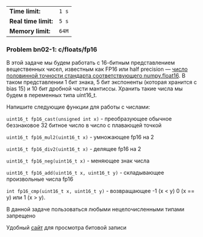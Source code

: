 |                      |       |
|----------------------|-------|
| **Time limit:**      | `1 s` |
| **Real time limit:** | `5 s` |
| **Memory limit:**    | `64M` |


### Problem bn02-1: c/floats/fp16

В этой задаче мы будем работать с 16-битным представлением вещественных чисел, известным как FP16
или half precision — [число половинной точности стандарта соответствующего
numpy.float16](https://ru.wikipedia.org/wiki/Число_половинной_точности). В таком представлении 1 бит
знака, 5 бит экспоненты (которая хранится с bias 15) и 10 бит дробной части мантиссы. Хранить такие
числа мы будем в переменных типа uint16_t.

Напишите следующие функции для работы с числами:

`uint16_t fp16_cast(unsigned int x)` \- преобразующее обычное беззнаковое 32 битное число в число с
плавающей точкой

`uint16_t fp16_mul2(uint16_t x)` \- умножающее fp16 на 2

`uint16_t fp16_div2(uint16_t x)` \- делящее fp16 на 2

`uint16_t fp16_neg(uint16_t x)` \- меняющее знак числа

`uint16_t fp16_add(uint16_t x, uint16_t y)` \- складывающее произвольные числа fp16

`int fp16_cmp(uint16_t x, uint16_t y)` \- возвращающее -1 (x < y) 0 (x == y) или 1 (x > y).

В данной задаче пользоваться любыми нецелочисленными типами запрещено

Удобный [сайт](https://evanw.github.io/float-toy/) для просмотра битовой записи

